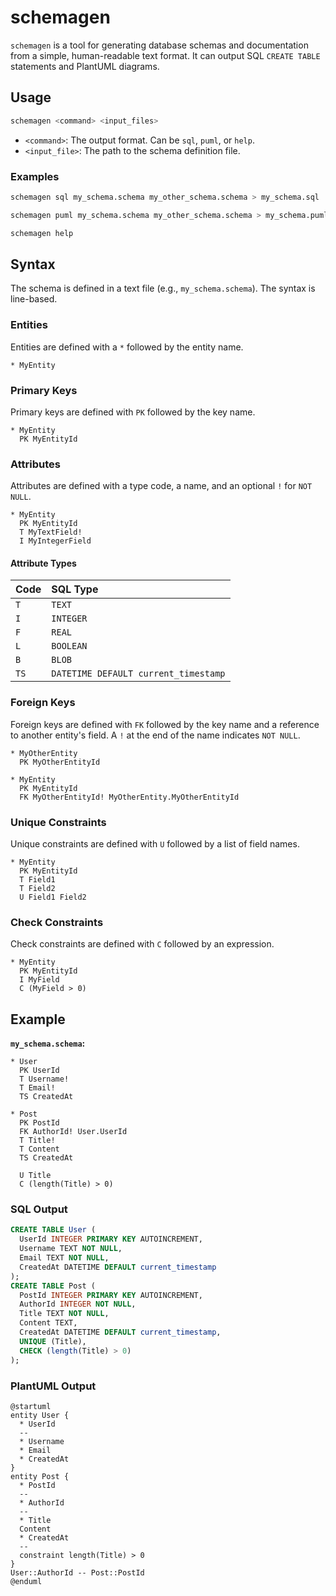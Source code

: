 # schemagen

`schemagen` is a tool for generating database schemas and documentation from a simple, human-readable text format. It can output SQL `CREATE TABLE` statements and PlantUML diagrams.

## Usage

```bash
schemagen <command> <input_files>
```

-   `<command>`: The output format. Can be `sql`, `puml`, or `help`.
-   `<input_file>`: The path to the schema definition file.

### Examples

```bash
schemagen sql my_schema.schema my_other_schema.schema > my_schema.sql
```

```bash
schemagen puml my_schema.schema my_other_schema.schema > my_schema.puml
```

```bash
schemagen help
```

## Syntax

The schema is defined in a text file (e.g., `my_schema.schema`). The syntax is line-based.

### Entities

Entities are defined with a `*` followed by the entity name.

```
* MyEntity
```

### Primary Keys

Primary keys are defined with `PK` followed by the key name.

```
* MyEntity
  PK MyEntityId
```

### Attributes

Attributes are defined with a type code, a name, and an optional `!` for `NOT NULL`.

```
* MyEntity
  PK MyEntityId
  T MyTextField!
  I MyIntegerField
```

#### Attribute Types

| Code | SQL Type                               |
| :--- | :------------------------------------- |
| `T`  | `TEXT`                                 |
| `I`  | `INTEGER`                              |
| `F`  | `REAL`                                 |
| `L`  | `BOOLEAN`                              |
| `B`  | `BLOB`                                 |
| `TS` | `DATETIME DEFAULT current_timestamp`   |

### Foreign Keys

Foreign keys are defined with `FK` followed by the key name and a reference to another entity's field. A `!` at the end of the name indicates `NOT NULL`.

```
* MyOtherEntity
  PK MyOtherEntityId

* MyEntity
  PK MyEntityId
  FK MyOtherEntityId! MyOtherEntity.MyOtherEntityId
```

### Unique Constraints

Unique constraints are defined with `U` followed by a list of field names.

```
* MyEntity
  PK MyEntityId
  T Field1
  T Field2
  U Field1 Field2
```

### Check Constraints

Check constraints are defined with `C` followed by an expression.

```
* MyEntity
  PK MyEntityId
  I MyField
  C (MyField > 0)
```

## Example

**`my_schema.schema`:**
```
* User
  PK UserId
  T Username!
  T Email!
  TS CreatedAt

* Post
  PK PostId
  FK AuthorId! User.UserId
  T Title!
  T Content
  TS CreatedAt

  U Title
  C (length(Title) > 0)
```

### SQL Output

```sql
CREATE TABLE User (
  UserId INTEGER PRIMARY KEY AUTOINCREMENT,
  Username TEXT NOT NULL,
  Email TEXT NOT NULL,
  CreatedAt DATETIME DEFAULT current_timestamp
);
CREATE TABLE Post (
  PostId INTEGER PRIMARY KEY AUTOINCREMENT,
  AuthorId INTEGER NOT NULL,
  Title TEXT NOT NULL,
  Content TEXT,
  CreatedAt DATETIME DEFAULT current_timestamp,
  UNIQUE (Title),
  CHECK (length(Title) > 0)
);
```

### PlantUML Output

```plantuml
@startuml
entity User {
  * UserId
  --
  * Username
  * Email
  * CreatedAt
}
entity Post {
  * PostId
  --
  * AuthorId
  --
  * Title
  Content
  * CreatedAt
  --
  constraint length(Title) > 0
}
User::AuthorId -- Post::PostId
@enduml
```
